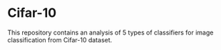 # Cifar-10
This repository contains an analysis of 5 types of classifiers for image classification from Cifar-10 dataset.
